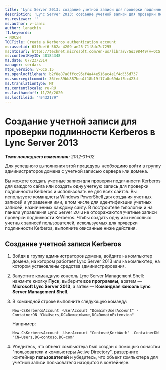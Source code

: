 ```yaml
---
title: 'Lync Server 2013: создание учетной записи для проверки подлинности Kerberos'
description: 'Lync Server 2013: создание учетной записи для проверки подлинности Kerberos.'
ms.reviewer: ''
ms.author: v-lanac
author: lanachin
f1.keywords:
- NOCSH
TOCTitle: Create a Kerberos authentication account
ms:assetid: 63f0cef6-562a-4209-ae25-71f8dc7c7295
ms:mtpsurl: https://technet.microsoft.com/en-us/library/Gg398449(v=OCS.15)
ms:contentKeyID: 48184348
ms.date: 07/23/2014
manager: serdars
mtps_version: v=OCS.15
ms.openlocfilehash: b2f8e87a8ffcc95af4a44e516ac4e1f4d635d737
ms.sourcegitcommit: 36fee89bb887bea4f18b19f17a8c69daf5bc423d
ms.translationtype: MT
ms.contentlocale: ru-RU
ms.lasthandoff: 11/26/2020
ms.locfileid: "49432179"
---
```

# <a name="create-a-kerberos-authentication-account-in-lync-server-2013"></a>Создание учетной записи для проверки подлинности Kerberos в Lync Server 2013

<div data-xmlns="http://www.w3.org/1999/xhtml">

<div class="topic" data-xmlns="http://www.w3.org/1999/xhtml" data-msxsl="urn:schemas-microsoft-com:xslt" data-cs="https://msdn.microsoft.com/">

<div data-asp="https://msdn2.microsoft.com/asp">



</div>

<div id="mainSection">

<div id="mainBody">

<span> </span>

_**Тема последнего изменения:** 2012-01-02_

Для успешного выполнения этой процедуры необходимо войти в группу администраторов домена с учетной записью сервера или домена.

Вы можете создать учетные записи для проверки подлинности Kerberos для каждого сайта или создать одну учетную запись для проверки подлинности Kerberos и использовать ее для всех сайтов. Вы используете командлеты Windows PowerShell для создания учетных записей и управления ими, в том числе для идентификации учетных записей, назначенных каждому сайту. В построителе топологии и на панели управления Lync Server 2013 не отображаются учетные записи проверки подлинности Kerberos. Чтобы создать одну или несколько учетных записей пользователей, используемых для проверки подлинности Kerberos, выполните описанные ниже действия.

<div>

## <a name="to-create-a-kerberos-account"></a>Создание учетной записи Kerberos

1.  Войдя в группу администраторов домена, войдите на компьютер домена, на котором работает Lync Server 2013 или на компьютер, на котором установлены средства администрирования.

2.  Запустите командную консоль Lync Server Management Shell: нажмите кнопку **Пуск**, выберите **все программы**, а затем — **Microsoft Lync Server 2013**, а затем — **Командная консоль Lync Server Management Shell**.

3.  В командной строке выполните следующую команду:
    
        New-CsKerberosAccount -UserAccount "Domain\UserAccount" -ContainerDN "CN=Users,DC=DomainName,DC=DomainExtension"
    
    Например:
    
        New-CsKerberosAccount -UserAccount "Contoso\KerbAuth" -ContainerDN "CN=Users,DC=contoso,DC=com"

4.  Убедитесь, что объект компьютера был создан с помощью оснастки "пользователи и компьютеры Active Directory", разверните контейнер **пользователей** и убедитесь, что объект компьютера для учетной записи пользователя находится в контейнере.

</div>

</div>

<span> </span>

</div>

</div>

</div>

